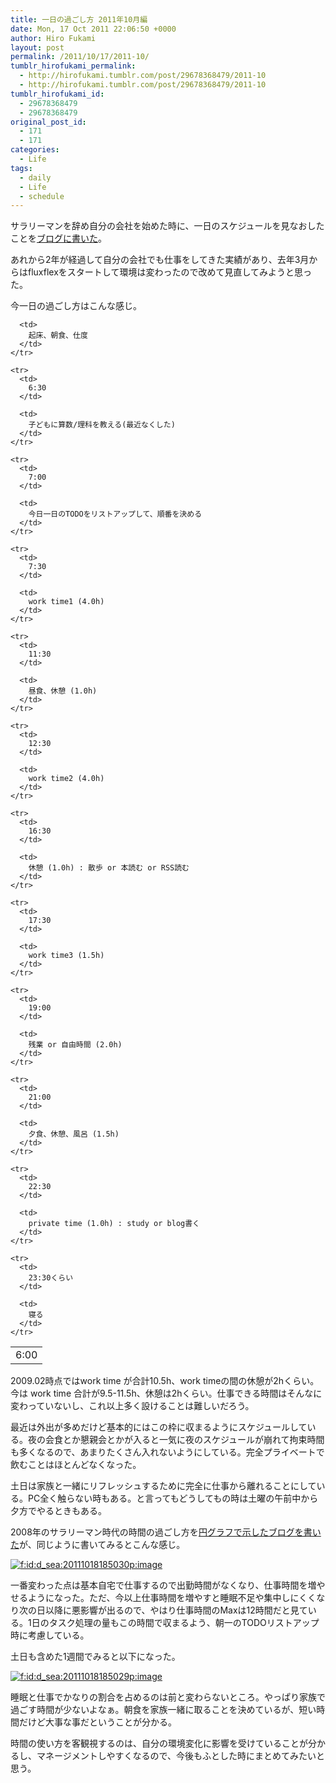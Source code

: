 ```yaml
---
title: 一日の過ごし方 2011年10月編
date: Mon, 17 Oct 2011 22:06:50 +0000
author: Hiro Fukami
layout: post
permalink: /2011/10/17/2011-10/
tumblr_hirofukami_permalink:
  - http://hirofukami.tumblr.com/post/29678368479/2011-10
  - http://hirofukami.tumblr.com/post/29678368479/2011-10
tumblr_hirofukami_id:
  - 29678368479
  - 29678368479
original_post_id:
  - 171
  - 171
categories:
  - Life
tags:
  - daily
  - Life
  - schedule
---
```

<div class="section">
  <p>
    サラリーマンを辞め自分の会社を始めた時に、一日のスケジュールを見なおしたことを<a href="http://d.hatena.ne.jp/d_sea/20090219/p1" target="_blank">ブログに書いた</a>。
  </p>
  
  <p>
    あれから2年が経過して自分の会社でも仕事をしてきた実績があり、去年3月からはfluxflexをスタートして環境は変わったので改めて見直してみようと思った。
  </p>
  
  <p>
    今一日の過ごし方はこんな感じ。
  </p>
  
  <table>
    <tr>
      <td>
        6:00
      </td>
      
      <td>
        起床、朝食、仕度
      </td>
    </tr>
    
    <tr>
      <td>
        6:30
      </td>
      
      <td>
        子どもに算数/理科を教える(最近なくした)
      </td>
    </tr>
    
    <tr>
      <td>
        7:00
      </td>
      
      <td>
        今日一日のTODOをリストアップして、順番を決める
      </td>
    </tr>
    
    <tr>
      <td>
        7:30
      </td>
      
      <td>
        work time1 (4.0h)
      </td>
    </tr>
    
    <tr>
      <td>
        11:30
      </td>
      
      <td>
        昼食、休憩 (1.0h)
      </td>
    </tr>
    
    <tr>
      <td>
        12:30
      </td>
      
      <td>
        work time2 (4.0h)
      </td>
    </tr>
    
    <tr>
      <td>
        16:30
      </td>
      
      <td>
        休憩 (1.0h) : 散歩 or 本読む or RSS読む
      </td>
    </tr>
    
    <tr>
      <td>
        17:30
      </td>
      
      <td>
        work time3 (1.5h)
      </td>
    </tr>
    
    <tr>
      <td>
        19:00
      </td>
      
      <td>
        残業 or 自由時間 (2.0h)
      </td>
    </tr>
    
    <tr>
      <td>
        21:00
      </td>
      
      <td>
        夕食、休憩、風呂 (1.5h)
      </td>
    </tr>
    
    <tr>
      <td>
        22:30
      </td>
      
      <td>
        private time (1.0h) : study or blog書く
      </td>
    </tr>
    
    <tr>
      <td>
        23:30くらい
      </td>
      
      <td>
        寝る
      </td>
    </tr>
  </table>
  
  <p>
    2009.02時点ではwork time が合計10.5h、work timeの間の休憩が2hくらい。今は work time 合計が9.5-11.5h、休憩は2hくらい。仕事できる時間はそんなに変わっていないし、これ以上多く設けることは難しいだろう。
  </p>
  
  <p>
    最近は外出が多めだけど基本的にはこの枠に収まるようにスケジュールしている。夜の会食とか懇親会とかが入ると一気に夜のスケジュールが崩れて拘束時間も多くなるので、あまりたくさん入れないようにしている。完全プライベートで飲むことはほとんどなくなった。
  </p>
  
  <p>
    土日は家族と一緒にリフレッシュするために完全に仕事から離れることにしている。PC全く触らない時もある。と言ってもどうしてもの時は土曜の午前中から夕方でやるときもある。
  </p>
  
  <p>
    2008年のサラリーマン時代の時間の過ごし方を<a href="http://d.hatena.ne.jp/d_sea/20080915/p1" target="_blank">円グラフで示したブログを書いた</a>が、同じように書いてみるとこんな感じ。
  </p>
  
  <p>
    <a class="hatena-fotolife" href="http://f.hatena.ne.jp/d_sea/20111018185030" target="_blank"><img class="hatena-fotolife" title="f:id:d_sea:20111018185030p:image" alt="f:id:d_sea:20111018185030p:image" src="http://cdn-ak.f.st-hatena.com/images/fotolife/d/d_sea/20111018/20111018185030.png?w=830" data-recalc-dims="1" /></a>
  </p>
  
  <p>
    一番変わった点は基本自宅で仕事するので出勤時間がなくなり、仕事時間を増やせるようになった。ただ、今以上仕事時間を増やすと睡眠不足や集中しにくくなり次の日以降に悪影響が出るので、やはり仕事時間のMaxは12時間だと見ている。1日のタスク処理の量もこの時間で収まるよう、朝一のTODOリストアップ時に考慮している。
  </p>
  
  <p>
    土日も含めた1週間でみると以下になった。
  </p>
  
  <p>
    <a class="hatena-fotolife" href="http://f.hatena.ne.jp/d_sea/20111018185029" target="_blank"><img class="hatena-fotolife" title="f:id:d_sea:20111018185029p:image" alt="f:id:d_sea:20111018185029p:image" src="http://cdn-ak.f.st-hatena.com/images/fotolife/d/d_sea/20111018/20111018185029.png?w=830" data-recalc-dims="1" /></a>
  </p>
  
  <p>
    睡眠と仕事でかなりの割合を占めるのは前と変わらないところ。やっぱり家族で過ごす時間が少ないよなぁ。朝食を家族一緒に取ることを決めているが、短い時間だけど大事な事だということが分かる。
  </p>
  
  <p>
    時間の使い方を客観視するのは、自分の環境変化に影響を受けていることが分かるし、マネージメントしやすくなるので、今後もふとした時にまとめてみたいと思う。
  </p>
</div>